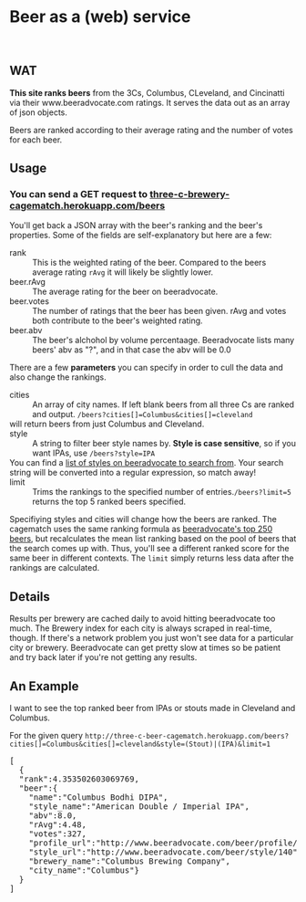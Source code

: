 <h1>Beer as a (web) service</h1>
<br>
<h2>WAT</h2>
<div class="description">
  <p><b>This site ranks beers</b> from the 3Cs, Columbus, CLeveland, and Cincinatti via their www.beeradvocate.com ratings.  It serves the data out as an array of json objects.</p>
  <p>Beers are ranked according to their average rating and the number of votes for each beer.</p>
</div>


<h2>Usage</h2>
<div class="usage">
  <h3>You can send a GET request to <a href="beers">three-c-brewery-cagematch.herokuapp.com/beers</a></h3>
  <p>You'll get back a JSON array with the beer's ranking and the beer's properties. Some of the fields are self-explanatory but here are a few:</p>
  <dl>
    <dt>rank</dt>
    <dd>This is the weighted rating of the beer. Compared to the beers average rating <code>rAvg</code> it will likely be slightly lower.</dd>
    <dt>beer.rAvg</dt>
    <dd>The average rating for the beer on beeradvocate.</dd>
    <dt>beer.votes</dt>
    <dd>The number of ratings that the beer has been given.  rAvg and votes both contribute to the beer's weighted rating.</dd>
    <dt>beer.abv</dt>
    <dd>The beer's alchohol by volume percentaage. Beeradvocate lists many beers' abv as "?", and in that case the abv will be 0.0 </dd>
  </dl>
  <p>There are a few <b>parameters</b> you can specify in order to cull the data and also change the rankings.</p>
  <dl>
    <dt>cities</dt>
    <dd>An array of city names.  If left blank beers from all three Cs are ranked and output. <code>/beers?cities[]=Columbus&cities[]=cleveland</code></dd> will return beers from just Columbus and Cleveland.
    <dt>style</dt>
    <dd>A string to filter beer style names by.  <b>Style is case sensitive</b>, so if you want IPAs, use <code>/beers?style=IPA</code></dd> You can find a <a href="http://beeradvocate.com/beer/style"> list of styles on beeradvocate to search from</a>.
    Your search string will be converted into a regular expression, so match away!
    <dt>limit</dt>
    <dd>Trims the rankings to the specified number of entries.<code>/beers?limit=5</code> returns the top 5 ranked beers specified.</dd>
  </dl>
  <p>Specifiying styles and cities will change how the beers are ranked. The cagematch uses the same ranking formula as <a href="http://beeradvocate.com/lists/top">beeradvocate's top 250 beers</a>, but recalculates the mean list ranking based on the pool of
  beers that the search comes up with.  Thus, you'll see a different ranked score for the same beer in different contexts.  The <code>limit</code> simply returns less data after the rankings are calculated.</p>
</div>

<h2>Details</h2>
<p>Results per brewery are cached daily to avoid hitting beeradvocate too much.  The Brewery index for each city is always scraped in real-time, though.  If there's a network problem you just won't see data for a particular city or brewery.  Beeradvocate can get pretty slow
at times so be patient and try back later if you're not getting any results.</p>

<h2>An Example</h2>
<p> I want to see the top ranked beer from IPAs or stouts made in Cleveland and Columbus.
<p>For the given query <code>http://three-c-beer-cagematch.herokuapp.com/beers?cities[]=Columbus&cities[]=cleveland&style=(Stout)|(IPA)&limit=1</code></p>

<pre>
[
  {
  "rank":4.353502603069769,
  "beer":{
    "name":"Columbus Bodhi DIPA",
    "style_name":"American Double / Imperial IPA",
    "abv":8.0,
    "rAvg":4.48,
    "votes":327,
    "profile_url":"http://www.beeradvocate.com/beer/profile/341/53187",
    "style_url":"http://www.beeradvocate.com/beer/style/140",
    "brewery_name":"Columbus Brewing Company",
    "city_name":"Columbus"}
  }
]</pre>
